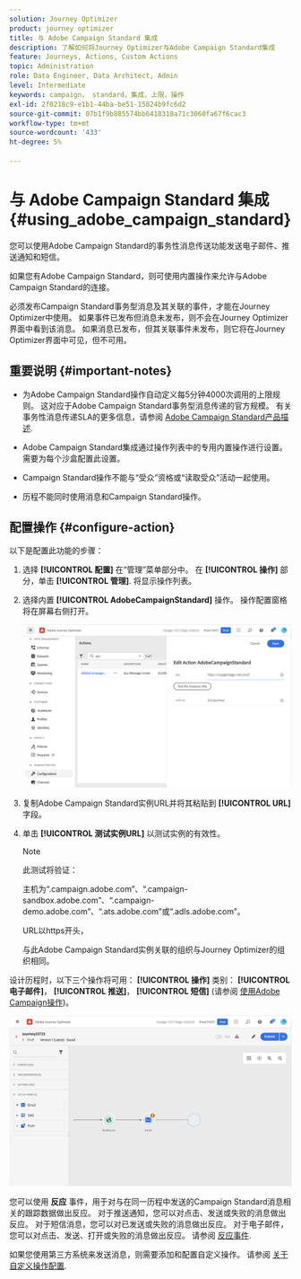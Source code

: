 ```yaml
---
solution: Journey Optimizer
product: journey optimizer
title: 与 Adobe Campaign Standard 集成
description: 了解如何将Journey Optimizer与Adobe Campaign Standard集成
feature: Journeys, Actions, Custom Actions
topic: Administration
role: Data Engineer, Data Architect, Admin
level: Intermediate
keywords: campaign， standard，集成，上限，操作
exl-id: 2f0218c9-e1b1-44ba-be51-15824b9fc6d2
source-git-commit: 07b1f9b885574bb6418310a71c3060fa67f6cac3
workflow-type: tm+mt
source-wordcount: '433'
ht-degree: 5%

---
```


# 与 Adobe Campaign Standard 集成 {#using_adobe_campaign_standard}

您可以使用Adobe Campaign Standard的事务性消息传送功能发送电子邮件、推送通知和短信。

如果您有Adobe Campaign Standard，则可使用内置操作来允许与Adobe Campaign Standard的连接。

必须发布Campaign Standard事务型消息及其关联的事件，才能在Journey Optimizer中使用。 如果事件已发布但消息未发布，则不会在Journey Optimizer界面中看到该消息。 如果消息已发布，但其关联事件未发布，则它将在Journey Optimizer界面中可见，但不可用。

## 重要说明 {#important-notes}

* 为Adobe Campaign Standard操作自动定义每5分钟4000次调用的上限规则。 这对应于Adobe Campaign Standard事务型消息传递的官方规模。 有关事务性消息传递SLA的更多信息，请参阅 [Adobe Campaign Standard产品描述](https://helpx.adobe.com/legal/product-descriptions/campaign-standard.html).

* Adobe Campaign Standard集成通过操作列表中的专用内置操作进行设置。 需要为每个沙盒配置此设置。

* Campaign Standard操作不能与“受众”资格或“读取受众”活动一起使用。

* 历程不能同时使用消息和Campaign Standard操作。

## 配置操作 {#configure-action}

以下是配置此功能的步骤：

1. 选择 **[!UICONTROL 配置]** 在“管理”菜单部分中。 在  **[!UICONTROL 操作]** 部分，单击 **[!UICONTROL 管理]**. 将显示操作列表。

1. 选择内置 **[!UICONTROL AdobeCampaignStandard]** 操作。 操作配置窗格将在屏幕右侧打开。

   ![](assets/actioncampaign.png)

1. 复制Adobe Campaign Standard实例URL并将其粘贴到 **[!UICONTROL URL]** 字段。

1. 单击 **[!UICONTROL 测试实例URL]** 以测试实例的有效性。

   >[!NOTE]
   >
   >此测试将验证：
   >
   >主机为“.campaign.adobe.com”、“.campaign-sandbox.adobe.com”、“.campaign-demo.adobe.com”、“.ats.adobe.com”或“.adls.adobe.com”。
   >
   >URL以https开头，
   >
   >与此Adobe Campaign Standard实例关联的组织与Journey Optimizer的组织相同。

设计历程时，以下三个操作将可用： **[!UICONTROL 操作]** 类别： **[!UICONTROL 电子邮件]**， **[!UICONTROL 推送]**， **[!UICONTROL 短信]** (请参阅 [使用Adobe Campaign操作](../building-journeys/using-adobe-campaign-standard.md))。

![](assets/journey58.png)

您可以使用 **反应** 事件，用于对与在同一历程中发送的Campaign Standard消息相关的跟踪数据做出反应。 对于推送通知，您可以对点击、发送或失败的消息做出反应。 对于短信消息，您可以对已发送或失败的消息做出反应。 对于电子邮件，您可以对点击、发送、打开或失败的消息做出反应。 请参阅 [反应事件](../building-journeys/reaction-events.md).

如果您使用第三方系统来发送消息，则需要添加和配置自定义操作。 请参阅 [关于自定义操作配置](../action/about-custom-action-configuration.md).